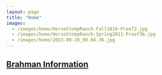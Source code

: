 ```yaml
---
layout: page
title: "Home"
images:
  - /images/home/HorseStompRanch-Fall2010-Proof2.jpg
  - /images/home/HorseStompRanch-Spring2011-Proof3b.jpg
  - /images/home/2013-09-28_09.04.36.jpg
---
```


## [Brahman Information](http://www.brahman.org/brahman-information.html)



